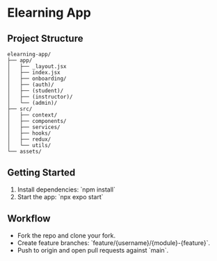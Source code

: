 # Elearning App

## Project Structure

```
elearning-app/
├── app/
│   ├── _layout.jsx
│   ├── index.jsx
│   ├── onboarding/
│   ├── (auth)/
│   ├── (student)/
│   ├── (instructor)/
│   └── (admin)/
├── src/
│   ├── context/
│   ├── components/
│   ├── services/
│   ├── hooks/
│   ├── redux/
│   └── utils/
└── assets/
```

## Getting Started

1. Install dependencies: \`npm install\`  
2. Start the app: \`npx expo start\`  

## Workflow

- Fork the repo and clone your fork.  
- Create feature branches: \`feature/{username}/{module}-{feature}\`.  
- Push to origin and open pull requests against \`main\`.  
